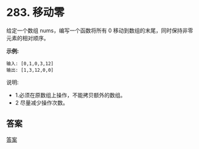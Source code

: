 # 283. 移动零
给定一个数组 nums，编写一个函数将所有 0 移动到数组的末尾，同时保持非零元素的相对顺序。

**示例:**
```text
输入: [0,1,0,3,12]
输出: [1,3,12,0,0]
```
说明:

 - 1.必须在原数组上操作，不能拷贝额外的数组。  
 - 2 尽量减少操作次数。

## 答案
[答案](../../leecode/0283/main.go)